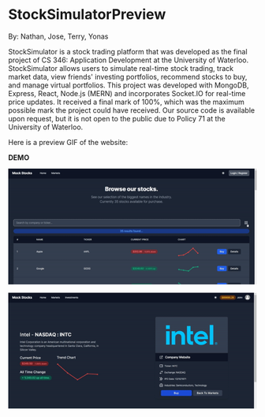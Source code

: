 # StockSimulatorPreview

By: Nathan, Jose, Terry, Yonas

StockSimulator is a stock trading platform that was developed as the final project of CS 346: Application Development at the University of Waterloo. StockSimulator allows users to simulate real-time stock trading, track market data, view friends' investing portfolios, recommend stocks to buy, and manage virtual portfolios. This project was developed with MongoDB, Express, React, Node.js (MERN) and incorporates Socket.IO for real-time price updates. It received a final mark of 100%, which was the maximum possible mark the project could have received. Our source code is available upon request, but it is not open to the public due to Policy 71 at the University of Waterloo.

Here is a preview GIF of the website:

**DEMO**

![StockSimulator Preview](searchDemo.gif)

![StockSimulator Preview](buyDemo.gif)

